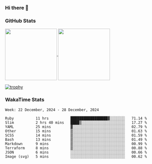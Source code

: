 ### Hi there 👋

### GitHub Stats

<a href="https://github.com/anuraghazra/github-readme-stats">
  <img align="center" height="170px" src="https://github-readme-stats.vercel.app/api/top-langs/?username=tksfjt1024&layout=compact&count_private=true&show_icons=true&show_icons=true&theme=graywhite" />
</a>
<a href="https://github.com/anuraghazra/github-readme-stats">
  <img align="center" height="170px" src="https://github-readme-stats.vercel.app/api?username=tksfjt1024&count_private=true&show_icons=true&show_icons=true&theme=graywhite" />
</a>

[![trophy](https://github-profile-trophy.vercel.app/?username=tksfjt1024)](https://github.com/ryo-ma/github-profile-trophy)

### WakaTime Stats

<!--START_SECTION:waka-->
```text
Week: 22 December, 2024 - 28 December, 2024

Ruby          11 hrs          █████████████████▓░░░░░░░   71.14 % 
Slim          2 hrs 40 mins   ████▒░░░░░░░░░░░░░░░░░░░░   17.27 % 
YAML          25 mins         ▓░░░░░░░░░░░░░░░░░░░░░░░░   02.79 % 
Other         15 mins         ▒░░░░░░░░░░░░░░░░░░░░░░░░   01.63 % 
SCSS          14 mins         ▒░░░░░░░░░░░░░░░░░░░░░░░░   01.59 % 
Bash          13 mins         ▒░░░░░░░░░░░░░░░░░░░░░░░░   01.49 % 
Markdown      9 mins          ▒░░░░░░░░░░░░░░░░░░░░░░░░   00.99 % 
Terraform     8 mins          ▒░░░░░░░░░░░░░░░░░░░░░░░░   00.88 % 
JSON          6 mins          ░░░░░░░░░░░░░░░░░░░░░░░░░   00.66 % 
Image (svg)   5 mins          ░░░░░░░░░░░░░░░░░░░░░░░░░   00.62 % 
```
<!--END_SECTION:waka-->
